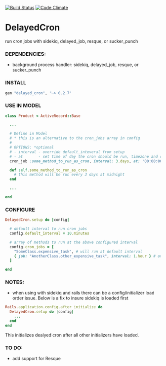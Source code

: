 [![Build Status](https://travis-ci.org/sellect/delayed_cron.png?branch=master)](https://travis-ci.org/sellect/delayed_cron)
[![Code Climate](https://codeclimate.com/github/sellect/delayed_cron.png?branch=master)](https://codeclimate.com/github/sellect/delayed_cron)

# DelayedCron
run cron jobs with sidekiq, delayed_job, resque, or sucker_punch

### DEPENDENCIES:
- background process handler: sidekiq, delayed_job, resque, or sucker_punch

### INSTALL

```ruby
gem "delayed_cron", "~> 0.2.7"
```

### USE IN MODEL
```ruby
class Product < ActiveRecord::Base

  ...

  # Define in Model
  # * this is an alternative to the cron_jobs array in config
  #
  # OPTIONS: *optional
  # - interval - override default_inteveral from setup
  # - at       - set time of day the cron should be run, timezone and seconds are optional
  cron_job :some_method_to_run_as_cron, interval: 3.days, at: "00:00:00 -0400"

  def self.some_method_to_run_as_cron
    # this method will be run every 3 days at midnight
  end

  ...

end
```

### CONFIGURE
```ruby
DelayedCron.setup do |config|

  # default interval to run cron jobs
  config.default_interval = 10.minutes

  # array of methods to run at the above configured interval
  config.cron_jobs = [
    "SomeClass.expensive_task", # will run at default interval
    { job: "AnotherClass.other_expensive_task", interval: 1.hour } # override default
  ]

end
```

### NOTES:

- when using with sidekiq and rails there can be a config/initializer load order issue. Below is a fix to insure sidekiq is loaded first
```ruby
Rails.application.config.after_initialize do  
  DelayedCron.setup do |config|
    ...
  end
end
```
This initializes dealyed cron after all other initializers have loaded.


### TO DO:
- add support for Resque
